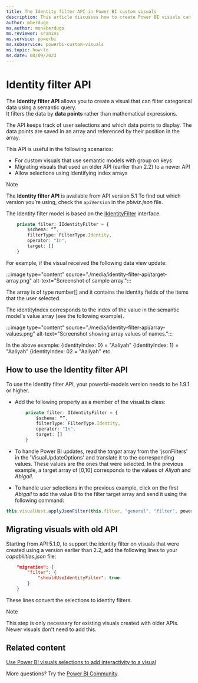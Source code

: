```yaml
---
title: The Identity filter API in Power BI custom visuals
description: This article discusses how to create Power BI visuals can filter categorical so you can explore different types of data in depth in Power BI embedded analytics.
author: mberdugo
ms.author: monaberdugo
ms.reviewer: sranins
ms.service: powerbi
ms.subservice: powerbi-custom-visuals
ms.topic: how-to
ms.date: 08/09/2023
---
```


# Identity filter API

The **Identity filter API** allows you to create a visual that can filter categorical data using a semantic query.  
It filters the data by **data points** rather than mathematical expressions.

The API keeps track of user selections and which data points to display. The data points are saved in an array and referenced by their position in the array.

This API is useful in the following scenarios:

* For custom visuals that use semantic models with group on keys
* Migrating visuals that used an older API (earlier than 2.2) to a newer API
* Allow selections using identifying index arrays

> [!NOTE]
> The **Identity filter API** is available from API version 5.1 To find out which version you’re using, check the `apiVersion` in the *pbiviz.json* file.

The Identity filter model is based on the [IIdentityFilter](/javascript/api/powerbi/powerbi-models/iidentityfilter) interface.

```typescript
    private filter: IIdentityFilter = {
        $schema: “”,
        filterType: FilterType.Identity,
        operator: "In",
        target: []
    }
```

For example, if the visual received the following data view update:

:::image type="content" source="./media/identity-filter-api/target-array.png" alt-text="Screenshot of sample array.":::

The array is of type number[] and it contains the identity fields of the items that the user selected.

The identityIndex corresponds to the index of the value in the semantic model's value array (see the following example).

:::image type="content" source="./media/identity-filter-api/array-values.png" alt-text="Screenshot showing array values of names.":::

In the above example:
{identityIndex: 0} = "Aaliyah"
{identityIndex: 1} = "Aaliyah"
{identityIndex: 02 = "Aaliyah"
etc.

## How to use the Identity filter API

To use the Identity filter API, your powerbi-models version needs to be 1.9.1 or higher.

* Add the following property as a member of the visual.ts class:

  ```typescript
      private filter: IIdentityFilter = {
          $schema: “”,
          filterType: FilterType.Identity,
          operator: "In",
          target: []
      }
  ```

* To handle Power BI updates, read the *target* array from the 'jsonFilters' in the 'VisualUpdateOptions' and translate it to the corresponding values. These values are the ones that were selected. In the previous example, a target array of [0,10] corresponds to the values of *Aliyah* and *Abigail*.

* To handle user selections in the previous example, click on the first *Abigail* to add the value 8 to the filter target array and send it using the following command:

```typescript
this.visualHost.applyJsonFilter(this.filter, "general", "filter", powerbi.FilterAction.merge);
```

<!--
## Sample JSON filter

Some sample JSON filter code is shown in the following

## Example: Identity filter API

The following example shows how the visual calls a filter operation.
-->

## Migrating visuals with old API

Starting from API 5.1.0, to support the identity filter on visuals that were created using a version earlier than 2.2, add the following lines to your *capabilities.json* file:

```json
    "migration": {
        "filter": {
            "shouldUseIdentityFilter": true
        }
    }
```

These lines convert the selections to identity filters.

> [!NOTE]
> This step is only necessary for existing visuals created with older APIs. Newer visuals don't need to add this.

## Related content

[Use Power BI visuals selections to add interactivity to a visual](selection-api.md)

More questions? Try the [Power BI Community](https://community.powerbi.com/).
